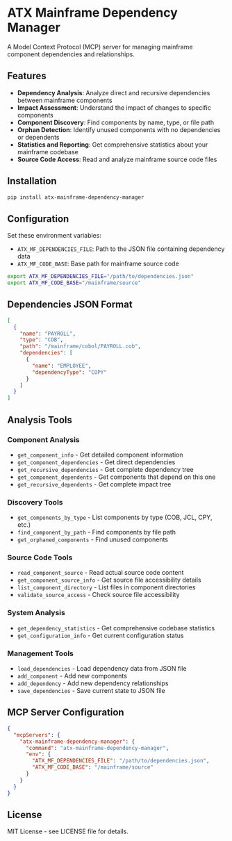 # ATX Mainframe Dependency Manager

A Model Context Protocol (MCP) server for managing mainframe component dependencies and relationships.

## Features

- **Dependency Analysis**: Analyze direct and recursive dependencies between mainframe components
- **Impact Assessment**: Understand the impact of changes to specific components  
- **Component Discovery**: Find components by name, type, or file path
- **Orphan Detection**: Identify unused components with no dependencies or dependents
- **Statistics and Reporting**: Get comprehensive statistics about your mainframe codebase
- **Source Code Access**: Read and analyze mainframe source code files

## Installation

```bash
pip install atx-mainframe-dependency-manager
```

## Configuration

Set these environment variables:

- `ATX_MF_DEPENDENCIES_FILE`: Path to the JSON file containing dependency data
- `ATX_MF_CODE_BASE`: Base path for mainframe source code

```bash
export ATX_MF_DEPENDENCIES_FILE="/path/to/dependencies.json"
export ATX_MF_CODE_BASE="/mainframe/source"
```

## Dependencies JSON Format

```json
[
  {
    "name": "PAYROLL",
    "type": "COB", 
    "path": "/mainframe/cobol/PAYROLL.cob",
    "dependencies": [
      {
        "name": "EMPLOYEE",
        "dependencyType": "COPY"
      }
    ]
  }
]
```

## Analysis Tools

### Component Analysis
- `get_component_info` - Get detailed component information
- `get_component_dependencies` - Get direct dependencies
- `get_recursive_dependencies` - Get complete dependency tree
- `get_component_dependents` - Get components that depend on this one
- `get_recursive_dependents` - Get complete impact tree

### Discovery Tools  
- `get_components_by_type` - List components by type (COB, JCL, CPY, etc.)
- `find_component_by_path` - Find components by file path
- `get_orphaned_components` - Find unused components

### Source Code Tools
- `read_component_source` - Read actual source code content
- `get_component_source_info` - Get source file accessibility details
- `list_component_directory` - List files in component directories
- `validate_source_access` - Check source file accessibility

### System Analysis
- `get_dependency_statistics` - Get comprehensive codebase statistics
- `get_configuration_info` - Get current configuration status

### Management Tools
- `load_dependencies` - Load dependency data from JSON file
- `add_component` - Add new components
- `add_dependency` - Add new dependency relationships  
- `save_dependencies` - Save current state to JSON file

## MCP Server Configuration

```json
{
  "mcpServers": {
    "atx-mainframe-dependency-manager": {
      "command": "atx-mainframe-dependency-manager",
      "env": {
        "ATX_MF_DEPENDENCIES_FILE": "/path/to/dependencies.json",
        "ATX_MF_CODE_BASE": "/mainframe/source"
      }
    }
  }
}
```

## License

MIT License - see LICENSE file for details.
